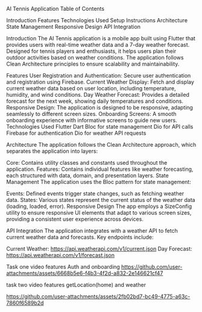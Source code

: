 AI Tennis Application
Table of Contents

Introduction
Features
Technologies Used
Setup Instructions
Architecture
State Management
Responsive Design
API Integration

Introduction
The AI Tennis application is a mobile app built using Flutter that provides users with real-time weather data and a 7-day weather forecast. Designed for tennis players and enthusiasts, it helps users plan their outdoor activities based on weather conditions. The application follows Clean Architecture principles to ensure scalability and maintainability.

Features
User Registration and Authentication: Secure user authentication and registration using Firebase.
Current Weather Display: Fetch and display current weather data based on user location, including temperature, humidity, and wind conditions.
Day Weather Forecast: Provides a detailed forecast for the next week, showing daily temperatures and conditions.
Responsive Design: The application is designed to be responsive, adapting seamlessly to different screen sizes.
Onboarding Screens: A smooth onboarding experience with informative screens to guide new users.
Technologies Used
Flutter
Dart
Bloc for state management
Dio for API calls
Firebase for authentication
Dio for weather API requests


Architecture
The application follows the Clean Architecture approach, which separates the application into layers:

Core: Contains utility classes and constants used throughout the application.
Features: Contains individual features like weather forecasting, each structured with data, domain, and presentation layers.
State Management
The application uses the Bloc pattern for state management:

Events: Defined events trigger state changes, such as fetching weather data.
States: Various states represent the current status of the weather data (loading, loaded, error).
Responsive Design
The app employs a SizeConfig utility to ensure responsive UI elements that adapt to various screen sizes, providing a consistent user experience across devices.

API Integration
The application integrates with a weather API to fetch current weather data and forecasts. Key endpoints include:

Current Weather: https://api.weatherapi.com/v1/current.json
Day Forecast: https://api.weatherapi.com/v1/forecast.json


Task one video
features Auth and onboarding
https://github.com/user-attachments/assets/6668b5e6-f4b3-4f2d-a832-2e146621cf47


task two video
features getLocation(home) and weather

https://github.com/user-attachments/assets/2fb02bd7-bc49-4775-a63c-7860f6589b2d



